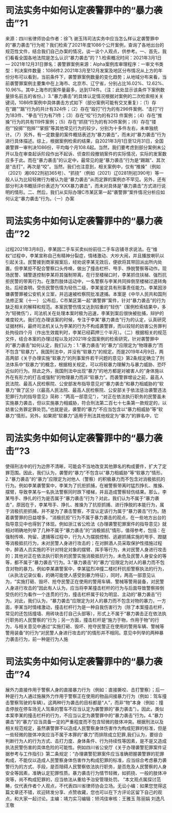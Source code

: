 # 司法实务中如何认定袭警罪中的“暴力袭击”?1

来源：四川省律师协会作者：徐飞 谢玉玮司法实务中应当怎么样认定袭警罪中的“暴力袭击”行为呢？我们检索了2021年度1086个公开案例，查询了各地出台的规范性文件，结合我们自己办案的情况，谈一谈个人观点，供参考。一、首先，我们看看全国各地法院是怎么认识“暴力袭击”的？1.检索概况时间：2021年3月1日 — 2021年12月31日罪名：袭警罪案例来源：Alpha案例库审理程序：一审文书类型：判决案件数量：1086件2.2021年3月至12月发案及地区分布情况从上方的年份分布可以看到，当前条件下，袭警罪案例数量的变化趋势；从地域分布来看，当前袭警罪案例主要集中在上海市、北京市、辽宁省，分别占比16.02%、12.62%、10.96%。其中上海市的案件量最多，达到174件。（注：此处显示该条件下案例数量排名前五的省份。）3.“暴力袭击”的具体认定情况根据对案例的二次检索相关关键词，1086件案例中具体袭击方式如下（部分案例可能有交叉重复）：（1）存在“踢”“踹”行为的共计有324件；（2）存在“殴打”行为的有296件案例、“击打”行为183件、“拳击”行为有71件；（3）存在“咬”行为的有213 件案例；（4）存在“推搡”行为的共有119件案例；（5）存在“抓挠“行为的有30件案例；（6）存在“搂抱”“投掷”“抱摔”“掌掴”等其他常见行为的较少，分别为十多件左右，未单独统计。（7）另外，有一定数量的案件概括表述为“暴力袭击”，而未对“暴力袭击”行为进行具体描述。综上，根据案例检索的结果，自2021年3月1日至12月31日，全国袭警罪一审判决1086份，平均每个月108.6起。当然，我们要考虑到部分案例未公开以及在审查起诉阶段作出不起诉、侦查阶段撤销案件的实际情况，实际的发案数应多于此。而在“暴力袭击”的认定中，最常见的是“暴力袭击”行为是“踢踹”、其次是“击打”，再次是“咬”。当然，我们也注意到，相关案例中，仅有“推搡”（例如（2021）湘0922刑初365号）、“抓挠”（例如（2021）辽0281刑初390号）等一般人认为比较轻微行为被认为是“暴力袭击”从而定罪的案例亦不罕见。另外，还有部分判决书概括评价表述为“XXX暴力袭击”，而未对具体是“暴力袭击”方式进行说明的情形。二、然后，我们从实际办理C市某区第一起“袭警罪”案件情况分析应如何认定“暴力袭击”行为。（一）办案

# 司法实务中如何认定袭警罪中的“暴力袭击”?2

过程2021年3月8日，李某因二手车买卖纠纷前往二手车店铺寻求说法。在“维权”过程中，李某宣称自己有精神分裂症，情绪激动、大吵大闹，并且播放喇叭以引起关注。民警接到商家报案后，经劝说李某无效后，便欲将其带回派出所内处置。但李某拒不配合警察口头传唤，做出了撞击栏杆、甩手、挣脱警察等动作。现场民警、辅警遂控制李某将其强制带离，在行至楼梯口时，李某抓住扶梯、强烈抗拒民警的带离行为。在激烈肢体运动中，一名警察与李某共同摔倒至楼梯过道转角处。后经查明，受伤民警伤情为轻伤二级，李某鉴定具有刑事责任能力。李某因涉嫌袭警罪被公安机关立案，并迅速被检察院批准逮捕。本案是《中华人民共和国刑法修正案（十一） 公布后，C市某区第一起“袭警罪”案件，针对“暴力袭击”的行为缺乏相关的解释和规范。本案民警伤情又达到较重的“轻伤”（案例检索结果中，多为“轻微伤”），司法机关在处理本案时极为迅速，李某到案后很快被批捕，辩护的难度较大。我们在办理该案的时候，专注于李某“暴力袭击”行为的认定，认真研究证据材料，最终司法机关认为李某的行为不构成袭警罪，而以较轻的妨害公务罪判处拘役四个月（作出生效裁判时，李某已经羁押三个半月）。（二）根据相关的规范文件，结合本案的办理过程以及对2021年全国案例的检索研究，针对袭警罪中的“暴力袭击”如何认定，我们认为：1.“暴力袭击”的“暴力”应限定为“物理暴力”而不包含“软暴力”。我国刑法中，并没有“软暴力”的规定。而是2019年4月9日，两高两部《关于办理实施“软暴力”的刑事案件若干问题的意见》第2条规定确立了刑法体系中“软暴力”的概念，根据相关规定，可以将软暴力理解为与暴力威胁、恐吓近似的行为。除此之外，我国刑法中出现“暴力”的地方都是对被害人的“身体施以外在有形力的打击或强制”的物理暴力而非“软暴力”。而袭警罪增设之前，最高人民法院、最高人民检察院、公安部发布指导意见对“暴力袭击”和暴力相威胁的“软暴力”做了区分（《最高人民法院、最高人民检察院、公安部关于依法惩治袭警违法犯罪行为的指导意见》简称：“两高一部意见”），“对正在依法执行职务的民警虽未实施暴力袭击，但以实施暴力相威胁，符合刑法第二百七十七条第一款规定的，以妨害公务罪定罪处罚。”也就是说，袭警的“暴力”不应当包含以“暴力相威胁”等“软暴力”情形。另外，如果把“软暴力”适用于刑法其他规定为“暴力”的罪名中，它

# 司法实务中如何认定袭警罪中的“暴力袭击”?3

使得刑法中的行为边界不清晰，可能会不当地改变其他罪名的构成要件，扩大了定罪范围。因此，我们认为，袭警的“暴力”不包含以“暴力相威胁”等“软暴力”情形。2.“暴力袭击”的“暴力”应限定为对他人（警察）的积极暴力而不包含对消极抵抗的行为。例如李某袭警案中，李某为了抗拒抓捕，在被警察带离时猛烈挣扎、推搡、摆臂，导致李某与一名执法警察同时跌下楼梯，并且造成警察轻伤结果。那么，李某甩手、挣扎的行为是否属于“暴力袭击”行为？对此，我们认为不属于“暴力袭击”，原因在于，李某甩手、挣扎、推搡为了抗拒抓捕、进行挣脱的本能行为，属于消极抗拒抓捕，并不是为了袭击警察，不宜认定该行为属于“暴力袭击”行为。随着袭警罪的日益增多，“消极抗拒”行为不属于暴力袭击的观点，在一些地方出台的指导意见中也得到了体现。例如浙江省公检法《办理袭警犯罪案件的指导意见》就相对明确地列举了几种不属于“暴力袭击”的“消极抵抗”情形，值得参考，包括：在强制传唤、拘留、逮捕等过程中，行为人为摆脱控制、逃避抓捕实施的甩手、蹬腿等消极抵抗行为，未对民警人身进行攻击的；在对醉酒人员采取保护性措施过程中，醉酒人员实施的不针对特定对象的摆臂、挥手等行为，未对民警人身进行攻击的；其他对正在依法执行职务的民警实施消极抵抗行为，未危及民警人身安全的等等，都不属于“暴力袭击”行为。3.“暴力袭击”的“暴力”应限定为对人的暴力而不包含对物的暴力。例如李某袭警案中，李某猛烈冲撞二楼栏杆抗拒警察执法的行为，（从执法记录仪看，的确可能使人感受到暴力特征），同时，两高一部意见认为，“实施打砸、毁坏、抢夺民警正在使用的警用车辆、警械等警用装备，对民警人身进行攻击的”因此有人认为，应当将李某撞击栏杆的行为与后面导致警察摔倒受伤的行为看作一个连贯的行为，撞击栏杆属于较为明显、主动的“暴力袭击”行为。对此，我们认为，“暴力袭击”应限定为对人的暴力而不包含对物的暴力，一方面，李某当时情绪激动，撞击栏杆行为是一种自我伤害行为（除了本案撞击栏杆，常见的还包括撞墙、用砖块击打自己头部等），形式上不属于“暴力袭击正在依法执行职务的人民警察的”行为；另一方面，撞击栏杆是“施力于物，作用于物”的行为，与相关意见中通过“实施打砸、毁坏、抢夺民警正在使用的警用车辆、警械等警用装备”的行为“对民警人身进行攻击的”的情形并不相同。意见中列举的两种暴力袭击行为，前一种是行为人施

# 司法实务中如何认定袭警罪中的“暴力袭击”?4

展外力直接作用于警察人身的直接暴力行为（例如：直接撕咬、击打警察）；后一种是行为人通过施展外力作用于警察正在使用的物品间接暴力行为（例如：驾车撞击警察驾驶的车辆）。这两种行为袭击的目标都是“人”，而非“物”本身（例如：撞击停放在停车场无人驾乘的警车不应当认定为袭警罪的“暴力袭击”）。因此，类似本案李某的撞击栏杆的行为，不应当认定为袭警罪中的“暴力袭击”行为。4.“暴力袭击”的“暴力”应当具备一定的严重程度而不包含轻微的肢体冲突。根据刑法以及相关规范规定，虽然袭警罪不以造成人民警察身体伤害作为构成犯罪的标准，但是一些轻微的肢体冲突应当不属于本罪的“暴力”而排除成立犯罪,我们认为，要综合判断行为人的行为方式、击打力度、身体条件、行为持续性等因素，是不是又造成执法民警伤害的具体危险的可能性。例如四川省公安厅《关于办理袭警犯罪案件证据参考与工作指引》第二条规定：“办理袭警犯罪案件应当准确把握袭警罪的犯罪构成，不能仅以造成人民警察身体伤害作为构成犯罪的标准，应当综合考虑暴力袭警行为的方式、手段，是否阻碍人民警察依法执行职务，是否危及人民警察的人身安全等因素，准确认定犯罪性质。暴力袭击行为情节轻微，如抓挠、一般的肢体冲突等，尚不构成犯罪的，应当依法从重给予治安管理处罚。 ”本文观点属探讨范畴，仅代表作者个人观点，不代表四川省律师协会立场。无讼小编：如果您觉得这篇文章还不错，欢迎转发分享、点赞收藏，您也可以在下方评论区留下自己的观点，和大家一起讨论。主编：靖力实习编辑：矫鸿佳审核：王雅玉 陈丽娟 刘逸凡 王敬

